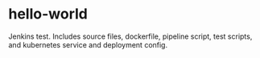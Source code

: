 # hello-world
Jenkins test. Includes source files, dockerfile, pipeline script, test scripts, and kubernetes service and deployment config.
